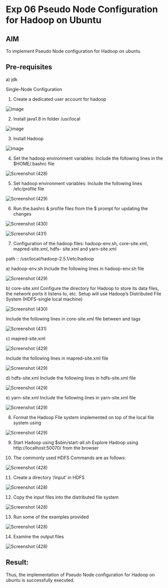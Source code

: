 # Exp 06 Pseudo Node Configuration for Hadoop on Ubuntu

## AIM

To implement Pseudo Node configuration for Hadoop on ubuntu

## Pre-requisites

a) jdk

Single-Node Configuration

1.	Create a dedicated user account for hadoop

![image](https://github.com/danush564/Ex-06-Pseudo-Node-Configuration-for-Hadoop-on-Ubuntu/assets/98585166/7488a792-8b05-4eda-9543-1c69fae36c98)

2.	Install java1.8 in folder /usr/local

![image](https://github.com/danush564/Ex-06-Pseudo-Node-Configuration-for-Hadoop-on-Ubuntu/assets/98585166/ae856653-6f86-48dd-b70e-8b985c6f583f)

3.	Install Hadoop

![image](https://github.com/danush564/Ex-06-Pseudo-Node-Configuration-for-Hadoop-on-Ubuntu/assets/98585166/7ceaa735-c1bb-4e54-bffb-71dc23935967)

4.	Set the hadoop environment variables: Include the following lines in the
$HOME/.bashrc file

![Screenshot (428)](https://github.com/danush564/Ex-06-Pseudo-Node-Configuration-for-Hadoop-on-Ubuntu/assets/98585166/79837812-4c00-4c49-8eeb-74fc936fd073)

5.	Set hadoop environment variables: Include the following lines /etc/profile file

 ![Screenshot (429)](https://github.com/danush564/Ex-06-Pseudo-Node-Configuration-for-Hadoop-on-Ubuntu/assets/98585166/7416df4c-3313-4e97-aa0c-8eff395daaa7)



6.	Run the.bashrc & profile files from the $ prompt for updating the changes

![Screenshot (430)](https://github.com/danush564/Ex-06-Pseudo-Node-Configuration-for-Hadoop-on-Ubuntu/assets/98585166/e1c02e2b-9e64-4b6e-a7cd-dad5de809ed7)

![Screenshot (431)](https://github.com/danush564/Ex-06-Pseudo-Node-Configuration-for-Hadoop-on-Ubuntu/assets/98585166/ceb3c64b-e717-4504-8bef-75b07277417f)

7.	Configuration of the hadoop files: hadoop-env.sh, core-site.xml, mapred-site.xml, hdfs- site.xml and yarn-site.xml

path ::	/usr/local/hadoop-2.5.1/etc/hadoop

a)	hadoop-env.sh
Include the following lines in hadoop-env.sh file

![Screenshot (429)](https://github.com/danush564/Ex-06-Pseudo-Node-Configuration-for-Hadoop-on-Ubuntu/assets/98585166/dfb2383d-701c-4c21-b8c6-0070ec7c2f2b)

b)	core-site.xml
Configure the directory for Hadoop to store its data files, the network ports it listens to, etc. Setup will use Hadoop’s Distributed File System (HDFS-single local machine)

![Screenshot (430)](https://github.com/danush564/Ex-06-Pseudo-Node-Configuration-for-Hadoop-on-Ubuntu/assets/98585166/a53c81b2-4153-4aff-86e0-630cfebae95f)

 
Include the following lines in core-site.xml file between <configuration> and
</configuration> tags

![Screenshot (431)](https://github.com/danush564/Ex-06-Pseudo-Node-Configuration-for-Hadoop-on-Ubuntu/assets/98585166/3418a24c-d656-45d5-ac80-87cc8106305f)

c)	mapred-site.xml
 
![Screenshot (429)](https://github.com/danush564/Ex-06-Pseudo-Node-Configuration-for-Hadoop-on-Ubuntu/assets/98585166/4b14e30c-453b-4510-99d3-726bad66bc5a)

Include the following lines in mapred-site.xml file
 
![Screenshot (429)](https://github.com/danush564/Ex-06-Pseudo-Node-Configuration-for-Hadoop-on-Ubuntu/assets/98585166/e269ba7c-c2c4-4cba-92e4-8fad32b6fa33)

d)	hdfs-site.xml
Include the following lines in hdfs-site.xml file

![Screenshot (429)](https://github.com/danush564/Ex-06-Pseudo-Node-Configuration-for-Hadoop-on-Ubuntu/assets/98585166/512105db-3e63-41e9-af44-3ad26a3aec9e)

e)	yarn-site.xml
Include the following lines in yarn-site.xml file

![Screenshot (429)](https://github.com/danush564/Ex-06-Pseudo-Node-Configuration-for-Hadoop-on-Ubuntu/assets/98585166/336e3956-450d-4195-8f90-9d1ba1d91e54)

8.	Format the Hadoop File system implemented on top of the local file system using

![Screenshot (429)](https://github.com/danush564/Ex-06-Pseudo-Node-Configuration-for-Hadoop-on-Ubuntu/assets/98585166/83c2dcd5-9325-445c-802d-af4612c43d31)

9.	Start Hadoop using
$sbin/start-all.sh
Explore Hadoop using http://localhost:50070/ from the browser	
 
10.	The commonly used HDFS Commands are as follows:

![Screenshot (428)](https://github.com/danush564/Ex-06-Pseudo-Node-Configuration-for-Hadoop-on-Ubuntu/assets/98585166/48f6a0ed-71d2-47ac-adc0-e91108ca91cf)

11.	Create a directory ‘/input’ in HDFS

![Screenshot (428)](https://github.com/danush564/Ex-06-Pseudo-Node-Configuration-for-Hadoop-on-Ubuntu/assets/98585166/0a6df9a0-3e91-4b8b-a28e-96e3f6e1f2ee)

12.	Copy the input files into the distributed file system

![Screenshot (428)](https://github.com/danush564/Ex-06-Pseudo-Node-Configuration-for-Hadoop-on-Ubuntu/assets/98585166/7fca1085-622e-41c7-a28f-5f341aada126)

13.	Run some of the examples provided

![Screenshot (428)](https://github.com/danush564/Ex-06-Pseudo-Node-Configuration-for-Hadoop-on-Ubuntu/assets/98585166/8b77af4f-877c-4c80-8a58-705e7ab9795d)

14.	Examine the output files

![Screenshot (428)](https://github.com/danush564/Ex-06-Pseudo-Node-Configuration-for-Hadoop-on-Ubuntu/assets/98585166/e3724503-ad6a-46b4-be46-8dd3f5e8195f)

## Result:
Thus, the implementation of Pseudo Node configuration for Hadoop on ubuntu is successfully executed.
